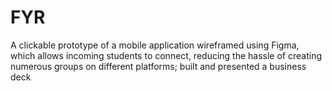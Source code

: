 # FYR
A clickable prototype of a mobile application wireframed using Figma, which allows incoming students to connect,
reducing the hassle of creating numerous groups on different platforms; built and presented a business deck
